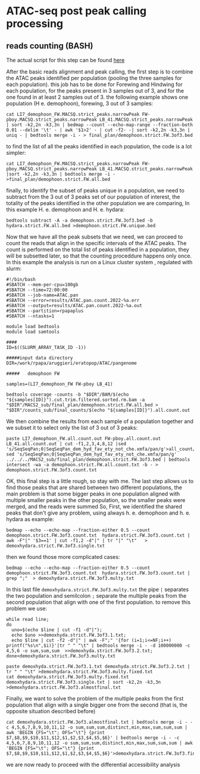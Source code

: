 # ATAC-seq post peak calling processing
## reads counting (BASH)
The actual script for this step can be found [here](https://github.com/DNAcastigator/summer-project/blob/main/scripts/ATAC-peak%20post%20peak%20calling%20processing.sh)

After the basic reads alignment and peak calling, the first step is to combine the ATAC peaks identified per population (pooling the three samples for each population). this job has to be done for Forewing and Hindwing for each population, for the peaks present in 3 samples out of 3, and for the one found in at least 2 samples out of 3.
the following example shows one population (H e. demophoon), forewing, 3 out of 3 samples:
```
cat LI7_demophoon_FW.MACSQ.strict_peaks.narrowPeak FW-pboy.MACSQ.strict_peaks.narrowPeak LB_41.MACSQ.strict_peaks.narrowPeak | sort -k2,2n -k3,3n | bedmap --count --echo-map-range --fraction-both 0.01 --delim '\t' - | awk '$1>2' - | cut -f2- -| sort -k2,2n -k3,3n | uniq - | bedtools merge -i - > final_plan/demophoon.strict.FW.3of3.bed
```
to find the list of all the peaks identified in each population, the code is a lot simpler:
```
cat LI7_demophoon_FW.MACSQ.strict_peaks.narrowPeak FW-pboy.MACSQ.strict_peaks.narrowPeak LB_41.MACSQ.strict_peaks.narrowPeak |sort -k2,2n -k3,3n | bedtools merge -i - >final_plan/demophoon.strict.FW.all.bed
```
finally, to identify the subset of peaks unique in a population, we need to subtract from the 3 out of 3 peaks set of our population of interest, the totality of the peaks identified in the other population we are comparing, In this example H. e. demophoon and H. e. hydara:
```
bedtools subtract -A -a demophoon.strict.FW.3of3.bed -b hydara.strict.FW.all.bed >demophoon.strict.FW.unique.bed
```
Now that we have all the peak subsets that we need, we can proceed to count the reads that align in the specific intervals of the ATAC peaks. The count is performed on the total list of peaks identified in a population, they will be subsetted later, so that the counting proceddure happens only once.
In this example the analysis is run on a Linux cluster system , regulated with slurm:
```
#!/bin/bash
#SBATCH --mem-per-cpu=100gb
#SBATCH --time=72:00:00
#SBATCH --job-name=ATAC.pan
#SBATCH --error=results/ATAC.pan.count.2022-%a.err
#SBATCH --output=results/ATAC.pan.count.2022-%a.out
#SBATCH --partition=rpapaplus
#SBATCH --ntasks=1

module load bedtools
module load samtools

####
ID=$((SLURM_ARRAY_TASK_ID -1))

#####input data directory
DIR=/work/rpapa/aruggieri/eratopop/ATAC/pangenome

#####   demophoon FW

samples=(LI7_demophoon_FW FW-pboy LB_41)

bedtools coverage -counts -b "$DIR"/BAM/$(echo "${samples[ID]}").cut.trim.filtered.sorted.rm.bam -a "$DIR"/MACS2_sub/final_plan/demophoon.strict.FW.all.bed > "$DIR"/counts_sub/final_counts/$(echo "${samples[ID]}").all.count.out
```
We then combine the results from each sample of a population together and we subset it to select only the list of 3 out of 3 peaks:
```
paste LI7_demophoon_FW.all.count.out FW-pboy.all.count.out LB_41.all.count.out | cut -f1,2,3,4,8,12 |sed 's/SeqSeqPan;0|SeqSeqPan_dem_hyd_fav_ety_not_che.xmfa/pan/g'>all_count/demophoon.strict.FW.all.count.txt
sed 's/SeqSeqPan;0|SeqSeqPan_dem_hyd_fav_ety_not_che.xmfa/pan/g' ../../../MACS2_sub/final_plan/demophoon.strict.FW.3of3.bed | bedtools intersect -wa -a demophoon.strict.FW.all.count.txt -b - > demophoon.strict.FW.3of3.count.txt
```

OK, this final step is a little rough, so stay with me.
The last step allows us to find those peaks that are shared between two different populations, the main problem is that some bigger peaks in one population aligned with multiple smaller peaks in the other population, so the smaller peaks were merged, and the reads were summed
So, First, we identified the shared peaks that don't give any problem, using always h. e.  demophoon and h. e.  hydara as example:
```
bedmap --echo --echo-map --fraction-either 0.5 --count demophoon.strict.FW.3of3.count.txt  hydara.strict.FW.3of3.count.txt |  awk -F"|" '$3==1' | cut -f1,2 -d"|" | tr "|" "\t"   > demoxhydara.strict.FW.3of3.single.txt
```
then we found those more complicated cases:
```
bedmap --echo --echo-map --fraction-either 0.5 --count demophoon.strict.FW.3of3.count.txt  hydara.strict.FW.3of3.count.txt | grep ";"  > demoxhydara.strict.FW.3of3.multy.txt
```
In this last file `demoxhydara.strict.FW.3of3.multy.txt` the pipe `|` separates the two population and semilcolon `;` separate the multiple peaks from the second population that align with one of the first population. to remove this problem we use:
```
while read line;
do
  uno=$(echo $line | cut -f1 -d"|");
  echo $uno >>demoxhyda.strict.FW.3of3.1.txt;
  echo $line | cut -f2 -d"|" | awk -F";" '{for (i=1;i<=NF;i++) printf("%s\n",$i)}'|tr " " "\t" | bedtools merge -i - -d 100000000 -c 4,5,6 -o sum,sum,sum  >>demoxhyda.strict.FW.3of3.2.txt;
done<demoxhydara.strict.FW.3of3.multy.txt

paste demoxhyda.strict.FW.3of3.1.txt demoxhyda.strict.FW.3of3.2.txt | tr " " "\t" >demoxhydara.strict.FW.3of3.multy.fixed.txt
cat demoxhydara.strict.FW.3of3.multy.fixed.txt demoxhydara.strict.FW.3of3.single.txt | sort -k2,2n -k3,3n >demoxhydara.strict.FW.3of3.almostfinal.txt
```
Finally, we want to solve the problem of the multiple peaks from the first population that align with a single bigger one from the second (that is, the opposite situation described before)
```
cat demoxhydara.strict.FW.3of3.almostfinal.txt | bedtools merge -i - -c 4,5,6,7,8,9,10,11,12 -o sum,sum,sum,distinct,min,max,sum,sum,sum | awk 'BEGIN {FS="\t"; OFS="\t"} {print $7,$8,$9,$10,$11,$12,$1,$2,$3,$4,$5,$6}' | bedtools merge -i - -c 4,5,6,7,8,9,10,11,12 -o sum,sum,sum,distinct,min,max,sum,sum,sum | awk 'BEGIN {FS="\t"; OFS="\t"} {print $7,$8,$9,$10,$11,$12,$1,$2,$3,$4,$5,$6}'>demoxhydara.strict.FW.3of3.final.txt
```

we are now ready to proceed with the differential accessibility analysis 

